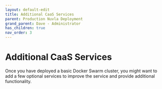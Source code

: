 ```yaml
---
layout: default-edit
title: Additional CaaS Services
parent: Production Nuvla Deployment
grand_parent: Dave - Administrator
has_children: true
nav_order: 3
---
```


Additional CaaS Services
========================

Once you have deployed a basic Docker Swarm cluster, you might want to add a few optional services to improve the service and provide additional functionality.